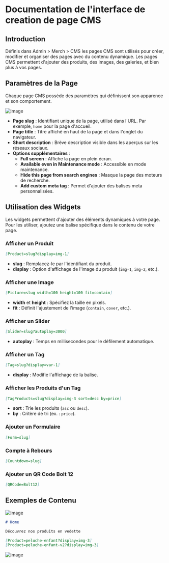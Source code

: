 # Documentation de l'interface de creation de page CMS

## Introduction

Définis dans Admin > Merch > CMS les pages CMS sont utilisés pour créer, modifier et organiser des pages avec du contenu dynamique. Les pages CMS permettent d'ajouter des produits, des images, des galeries, et bien plus à vos pages.

## Paramètres de la Page

Chaque page CMS possède des paramètres qui définissent son apparence et son comportement.

![image](https://github.com/user-attachments/assets/bea0cea5-f878-4e1c-8157-c381606d5baf)

- **Page slug** : Identifiant unique de la page, utilisé dans l'URL. Par exemple, `home` pour la page d'accueil.
- **Page title** : Titre affiché en haut de la page et dans l'onglet du navigateur.
- **Short description** : Brève description visible dans les aperçus sur les réseaux sociaux.
- **Options supplémentaires** :
  - **Full screen** : Affiche la page en plein écran.
  - **Available even in Maintenance mode** : Accessible en mode maintenance.
  - **Hide this page from search engines** : Masque la page des moteurs de recherche.
  - **Add custom meta tag** : Permet d'ajouter des balises meta personnalisées.

## Utilisation des Widgets

Les widgets permettent d'ajouter des éléments dynamiques à votre page. Pour les utiliser, ajoutez une balise spécifique dans le contenu de votre page.

### Afficher un Produit

```markdown
[Product=slug?display=img-1]
```

- **slug** : Remplacez-le par l'identifiant du produit.
- **display** : Option d'affichage de l'image du produit (`img-1`, `img-2`, etc.).

### Afficher une Image

```markdown
[Picture=slug width=100 height=100 fit=contain]
```

- **width** et **height** : Spécifiez la taille en pixels.
- **fit** : Définit l'ajustement de l'image (`contain`, `cover`, etc.).

### Afficher un Slider

```markdown
[Slider=slug?autoplay=3000]
```

- **autoplay** : Temps en millisecondes pour le défilement automatique.

### Afficher un Tag

```markdown
[Tag=slug?display=var-1]
```

- **display** : Modifie l'affichage de la balise.

### Afficher les Produits d'un Tag

```markdown
[TagProducts=slug?display=img-3 sort=desc by=price]
```

- **sort** : Trie les produits (`asc` ou `desc`).
- **by** : Critère de tri (ex. : `price`).

### Ajouter un Formulaire

```markdown
[Form=slug]
```

### Compte à Rebours

```markdown
[Countdown=slug]
```

### Ajouter un QR Code Bolt 12

```markdown
[QRCode=Bolt12]
```

## Exemples de Contenu

![image](https://github.com/user-attachments/assets/0009001c-f8a5-4eef-aceb-9f2914b02e9f)

```markdown
# Home

Découvrez nos produits en vedette

[Product=peluche-enfant?display=img-3]
[Product=peluche-enfant-v2?display=img-3]
```

![image](https://github.com/user-attachments/assets/16e06d46-ca63-44d0-a1ff-dc5c67d30594)
